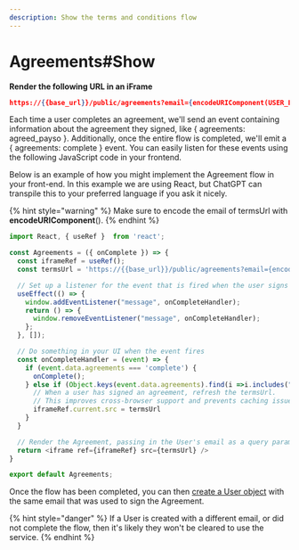 ```yaml
---
description: Show the terms and conditions flow
---
```


# Agreements#Show

**Render the following URL in an iFrame**

```json
https://{{base_url}}/public/agreements?email={encodeURIComponent(USER_EMAIL)}
```

Each time a user completes an agreement, we'll send an event containing information about the agreement they signed, like { agreements: agreed\_payso }. Additionally, once the entire flow is completed, we'll emit a { agreements: complete } event. You can easily listen for these events using the following JavaScript code in your frontend.

Below is an example of how you might implement the Agreement flow in your front-end. In this example we are using React, but ChatGPT can transpile this to your preferred language if you ask it nicely.

{% hint style="warning" %}
Make sure to encode the email of termsUrl with **encodeURIComponent**().
{% endhint %}

```javascript
import React, { useRef }  from 'react';

const Agreements = ({ onComplete }) => {
  const iframeRef = useRef();
  const termsUrl = 'https://{{base_url}}/public/agreements?email={encodeURIComponent(USER_EMAIL)}'

  // Set up a listener for the event that is fired when the user signs the Agreement
  useEffect(() => {
    window.addEventListener("message", onCompleteHandler);
    return () => {
      window.removeEventListener("message", onCompleteHandler);
    };
  }, []);

  // Do something in your UI when the event fires
  const onCompleteHandler = (event) => {
    if (event.data.agreements === 'complete') {
      onComplete();
    } else if (Object.keys(event.data.agreements).find(i =>i.includes("agreed"))) {
      // When a user has signed an agreement, refresh the termsUrl.
      // This improves cross-browser support and prevents caching issues.
      iframeRef.current.src = termsUrl
    }
  }

  // Render the Agreement, passing in the User's email as a query parameter
  return <iframe ref={iframeRef} src={termsUrl} />
}

export default Agreements;
```

Once the flow has been completed, you can then [create a User object](../users/users-create.md) with the same email that was used to sign the Agreement.

{% hint style="danger" %}
If a User is created with a different email, or did not complete the flow, then it's likely they won't be cleared to use the service.
{% endhint %}
